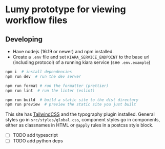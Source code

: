 # Lumy prototype for viewing workflow files

## Developing

- Have nodejs (16.19 or newer) and npm installed.
- Create a `.env` file and set `KIARA_SERVICE_ENDPOINT` to the base url (including protocol) of a running kiara service (see `.env.example`)

```sh
npm i  # install dependencies
npm run dev  # run the dev server

npm run format # run the formatter (prettier)
npm run lint  # run the linter (eslint)

npm run build  # build a static site to the dist directory
npm run preview  # preview the static site you just built
```

This site has [TailwindCSS](https://tailwindcss.com/docs/) and the typography plugin installed. General styles go in `src/styles/global.css`, component styles go in components, either as classnames in HTML or `@apply` rules in a postcss style block.


- [ ] TODO add typescript
- [ ] TODO add python deps
